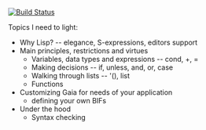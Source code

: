 [![Build Status](https://travis-ci.org/grsmv/gaia.png)](https://travis-ci.org/grsmv/gaia)

Topics I need to light:

- Why Lisp?                                                 -- elegance, S-expressions, editors support
- Main principles, restrictions and virtues
  - Variables, data types and expressions                   -- cond, +, =
  - Making decisions                                        -- if, unless, and, or, case
  - Walking through lists                                   -- '(), list
  - Functions
- Customizing Gaia for needs of your application
  - defining your own BIFs
- Under the hood
  - Syntax checking
